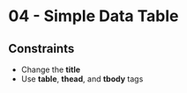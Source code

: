 # 04 - Simple Data Table

## Constraints
 * Change the **title**
 * Use **table**, **thead**, and **tbody** tags